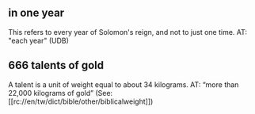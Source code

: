 ## in one year ##

This refers to every year of Solomon's reign, and not to just one time. AT: "each year" (UDB)

## 666 talents of gold ##

A talent is a unit of weight equal to about 34 kilograms. AT: “more than 22,000 kilograms of gold” (See: [[rc://en/tw/dict/bible/other/biblicalweight]])